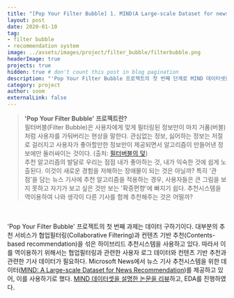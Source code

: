 ```yaml
---
title: "[Pop Your Filter Bubble] 1. MIND(A Large-scale Dataset for news recommendation) 살펴보기"
layout: post
date: 2020-01-10 
tag: 
- filter bubble
- recommendation system
image: ../assets/images/project/filter_bubble/filterbubble.png
headerImage: true
projects: true
hidden: true # don't count this post in blog pagination
description: "'Pop Your Filter Bubble 프로젝트의 첫 번째 단계로 MIND 데이터셋을 살펴본다. 프로젝트에 사용할만할 데이터일까?"
category: project
author: soom
externalLink: false
---
```


> **'Pop Your Filter Bubble' 프로젝트란?**    
필터버블(Filter Bubble)은 사용자에게 맞게 필터링된 정보만이 마치 거품(버블)처럼 사용자를 가둬버리는 현상을 말한다. 관심없는 정보, 싫어하는 정보는 저절로 걸러지고 사용자가 좋아할만한 정보만이 제공되면서 알고리즘이 만들어낸 정보에만 둘러싸이는 것이다. (출처: [필터버블의 덫](http://weekly.chosun.com/client/news/viw.asp?ctcd=c02&nNewsNumb=002509100003))  
추천 알고리즘의 발달로 우리는 점점 내가 좋아하는 것, 내가 익숙한 것에 쉽게 노출된다. 이것이 새로운 경험을 저해하는 장애물이 되는 것은 아닐까? 특히 '관점'을 담는 뉴스 기사에 추천 알고리즘을 적용하는 경우, 사용자들은 큰 그림을 보지 못하고 자기가 보고 싶은 것만 보는 '확증편향'에 빠지기 쉽다. 추천시스템을 역이용하여 나와 생각이 다른 기사를 함께 추천해주는 것은 어떨까?  

<br/><br/>
'Pop Your Filter Bubble' 프로젝트의 첫 번째 과제는 데이터 구하기이다. 대부분의 추천 서비스가 협업필터링(Collaborative Filtering)과 컨텐츠 기반 추천(Contents-based recommendation)을 섞은 하이브리드 추천시스템을 사용하고 있다. 따라서 이를 역이용하기 위해서는 협업필터링과 관련한 사용자 로그 데이터와 컨텐츠 기반 추천과 관련한 기사 데이터가 필요하다. Microsoft News에서 뉴스 기사 추천시스템을 위한 데이터([MIND: A Large-scale Dataset for News Recommendation](https://msnews.github.io/))를 제공하고 있어, 이를 사용하기로 했다. [MIND 데이터셋을 설명한 논문을 리뷰](https://soomsoomee.github.io/MIND/)하고, EDA를 진행하였다. 



